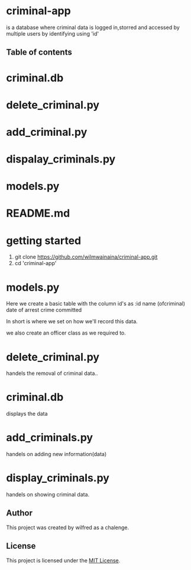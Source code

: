 # criminal-app

is a database where criminal data is logged in,storred and accessed by multiple users by identifying using 'id'

## Table of contents

 # criminal.db
 # delete_criminal.py
 # add_criminal.py
 # dispalay_criminals.py
 # models.py
 # README.md

 # getting started

 1. git clone  https://github.com/wilmwainaina/criminal-app.git
 2. cd 'criminal-app'

# models.py
Here we create a basic table with the column id's as :id
                                                      name (ofcriminal)
                                                      date of arrest
                                                      crime committed

In short is where we set on how we'll record this data.

we also create an officer class as we required to.

# delete_criminal.py
handels the removal of criminal data..

# criminal.db
displays the data

# add_criminals.py
handels on adding new information(data)

# display_criminals.py
handels on showing criminal data.


## Author

This project was created by wilfred as a chalenge. 

## License

This project is licensed under the [MIT License](https://opensource.org/licenses/MIT).